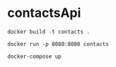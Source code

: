 # contactsApi

```docker build -t contacts .```

```docker run -p 8080:8080 contacts```

```docker-compose up```
